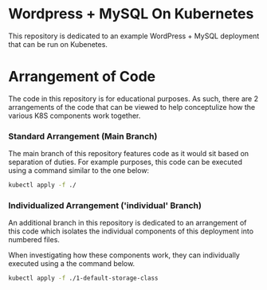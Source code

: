 # Wordpress + MySQL On Kubernetes

This repository is dedicated to an example WordPress + MySQL deployment that can be run on Kubenetes.

# Arrangement of Code

The code in this repository is for educational purposes. As such, there are 2 arrangements of the code that can be viewed to help conceptulize how the various K8S components work together.

### Standard Arrangement (Main Branch)

The main branch of this repository features code as it would sit based on separation of duties. For example purposes, this code can be executed using a command similar to the one below:

```bash
kubectl apply -f ./
```

### Individualized Arrangement ('individual' Branch)

An additional branch in this repository is dedicated to an arrangement of this code which isolates the individual components of this deployment into numbered files.

When investigating how these components work, they can individually executed using a the command below.

```bash
kubectl apply -f ./1-default-storage-class
```